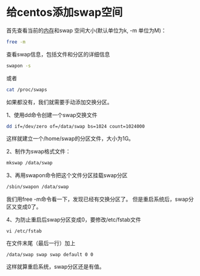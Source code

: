 # 给centos添加swap空间
首先查看当前的[内存](https://so.csdn.net/so/search?q=内存&spm=1001.2101.3001.7020)和swap 空间大小(默认单位为k, -m 单位为M)：

```bash
free -m
```

查看swap信息，包括文件和分区的详细信息

```bash
swapon -s
```

或者

```bash
cat /proc/swaps
```

如果都没有，我们就需要手动添加交换分区。

1、使用dd命令创建一个swap交换文件

```bash
dd if=/dev/zero of=/data/swap bs=1024 count=1024000
```

这样就建立一个/home/swap的分区文件，大小为1G。

2、制作为swap格式文件：

```bash
mkswap /data/swap
```

3、再用swapon命令把这个文件分区挂载swap分区

```bash
/sbin/swapon /data/swap
```

我们用free -m命令看一下，发现已经有交换分区了。
但是重启系统后，swap分区又变成0了。

4、为防止重启后swap分区变成0，要修改/etc/fstab文件

```
vi /etc/fstab
```

在文件末尾（最后一行）加上

```
/data/swap swap swap default 0 0
```

这样就算重启系统，swap分区还是有值。